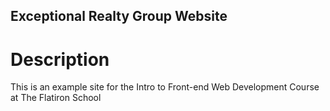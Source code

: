 Exceptional Realty Group Website
--

# Description

This is an example site for the Intro to Front-end Web Development Course at The Flatiron School